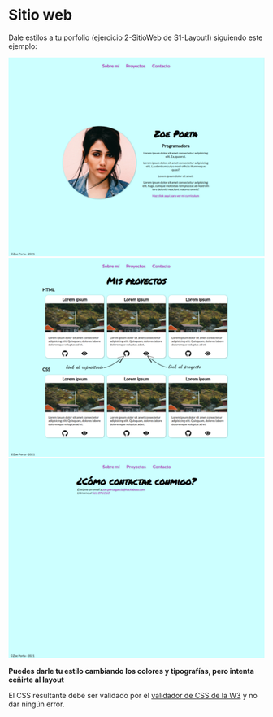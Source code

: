 # Sitio web

Dale estilos a tu porfolio (ejercicio 2-SitioWeb de S1-LayoutI) siguiendo este ejemplo:

![about](./imagenes/about.png)
![proyectos](./imagenes/proyectos.png)
![contacto](./imagenes/contacto.png)

**Puedes darle tu estilo cambiando los colores y tipografías, pero intenta ceñirte al layout**

El CSS resultante debe ser validado por el [validador de CSS de la W3](https://jigsaw.w3.org/css-validator/#validate_by_input) y no dar ningún error.
